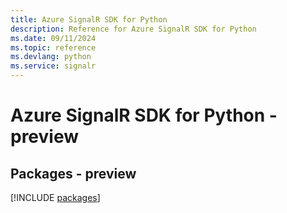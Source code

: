 ```yaml
---
title: Azure SignalR SDK for Python
description: Reference for Azure SignalR SDK for Python
ms.date: 09/11/2024
ms.topic: reference
ms.devlang: python
ms.service: signalr
---
```

# Azure SignalR SDK for Python - preview
## Packages - preview
[!INCLUDE [packages](signalr-index.md)]